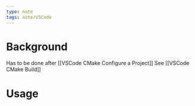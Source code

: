 ```yaml
---
type: note
tags: note/VSCode
---
```

# Background
Has to be done after [[VSCode CMake Configure a Project]]
See [[VSCode CMake Build]]

# Usage